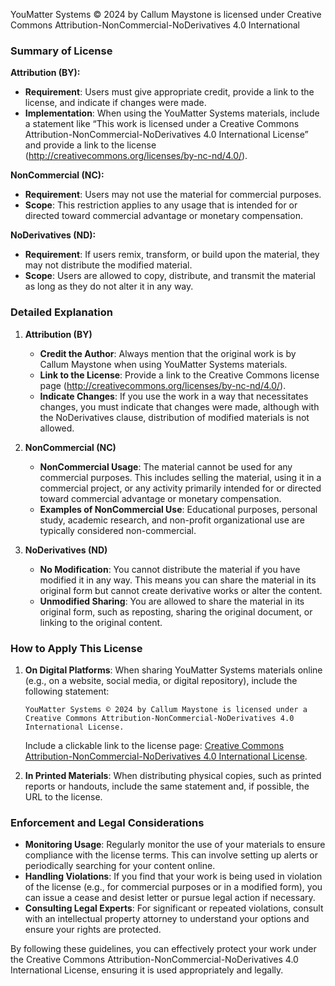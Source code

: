 YouMatter Systems © 2024 by Callum Maystone is licensed under Creative Commons Attribution-NonCommercial-NoDerivatives 4.0 International

### Summary of License

**Attribution (BY):**
- **Requirement**: Users must give appropriate credit, provide a link to the license, and indicate if changes were made.
- **Implementation**: When using the YouMatter Systems materials, include a statement like “This work is licensed under a Creative Commons Attribution-NonCommercial-NoDerivatives 4.0 International License” and provide a link to the license (http://creativecommons.org/licenses/by-nc-nd/4.0/).

**NonCommercial (NC):**
- **Requirement**: Users may not use the material for commercial purposes.
- **Scope**: This restriction applies to any usage that is intended for or directed toward commercial advantage or monetary compensation.

**NoDerivatives (ND):**
- **Requirement**: If users remix, transform, or build upon the material, they may not distribute the modified material.
- **Scope**: Users are allowed to copy, distribute, and transmit the material as long as they do not alter it in any way.

### Detailed Explanation

1. **Attribution (BY)**
   - **Credit the Author**: Always mention that the original work is by Callum Maystone when using YouMatter Systems materials.
   - **Link to the License**: Provide a link to the Creative Commons license page (http://creativecommons.org/licenses/by-nc-nd/4.0/).
   - **Indicate Changes**: If you use the work in a way that necessitates changes, you must indicate that changes were made, although with the NoDerivatives clause, distribution of modified materials is not allowed.

2. **NonCommercial (NC)**
   - **NonCommercial Usage**: The material cannot be used for any commercial purposes. This includes selling the material, using it in a commercial project, or any activity primarily intended for or directed toward commercial advantage or monetary compensation.
   - **Examples of NonCommercial Use**: Educational purposes, personal study, academic research, and non-profit organizational use are typically considered non-commercial.

3. **NoDerivatives (ND)**
   - **No Modification**: You cannot distribute the material if you have modified it in any way. This means you can share the material in its original form but cannot create derivative works or alter the content.
   - **Unmodified Sharing**: You are allowed to share the material in its original form, such as reposting, sharing the original document, or linking to the original content.

### How to Apply This License

1. **On Digital Platforms**: When sharing YouMatter Systems materials online (e.g., on a website, social media, or digital repository), include the following statement:
   ```
   YouMatter Systems © 2024 by Callum Maystone is licensed under a Creative Commons Attribution-NonCommercial-NoDerivatives 4.0 International License.
   ```
   Include a clickable link to the license page: [Creative Commons Attribution-NonCommercial-NoDerivatives 4.0 International License](http://creativecommons.org/licenses/by-nc-nd/4.0/).

2. **In Printed Materials**: When distributing physical copies, such as printed reports or handouts, include the same statement and, if possible, the URL to the license.

### Enforcement and Legal Considerations

- **Monitoring Usage**: Regularly monitor the use of your materials to ensure compliance with the license terms. This can involve setting up alerts or periodically searching for your content online.
- **Handling Violations**: If you find that your work is being used in violation of the license (e.g., for commercial purposes or in a modified form), you can issue a cease and desist letter or pursue legal action if necessary.
- **Consulting Legal Experts**: For significant or repeated violations, consult with an intellectual property attorney to understand your options and ensure your rights are protected.

By following these guidelines, you can effectively protect your work under the Creative Commons Attribution-NonCommercial-NoDerivatives 4.0 International License, ensuring it is used appropriately and legally.
